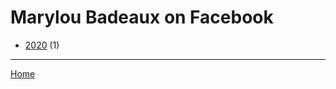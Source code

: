 # Marylou Badeaux on Facebook

  * [2020](./marylou-badeaux-on-facebook-2020.md/) (1)
----

[Home](../)
